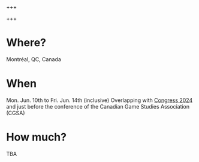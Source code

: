 +++

+++

# Where?

Montréal, QC, Canada

# When

Mon. Jun. 10th to Fri. Jun. 14th (inclusive)
Overlapping with [Congress 2024](https://www.federationhss.ca/en/congress2024) and just before the conference of the Canadian Game Studies Association (CGSA)

# How much?

TBA
